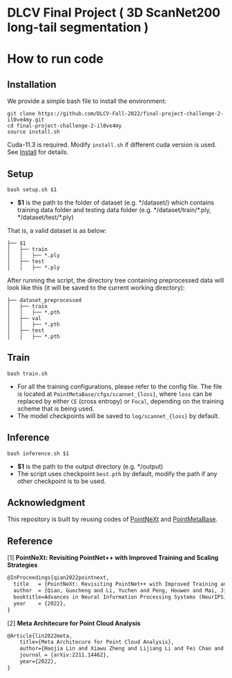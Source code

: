# DLCV Final Project ( 3D ScanNet200 long-tail segmentation )

# How to run code
## Installation
We provide a simple bash file to install the environment:
```
git clone https://github.com/DLCV-Fall-2022/final-project-challenge-2-il0ve4my.git
cd final-project-challenge-2-il0ve4my
source install.sh
```
Cuda-11.3 is required. Modify `install.sh` if different cuda version is used. See [Install](https://github.com/guochengqian/PointNeXt/blob/master/docs/index.md) for details.

## Setup
```shell script=
bash setup.sh $1
```
* **$1** is the path to the folder of dataset (e.g. \*/dataset/)
    which contains training data folder and testing data folder
    (e.g. \*/dataset/train/\*.ply, \*/dataset/test/\*.ply)

That is, a valid dataset is as below:
```
├── $1
│   ├── train
│   │   ├── *.ply
│   ├── test
│   │   ├── *.ply
```

After running the script, the directory tree containing preprocessed data will look like this (it will be saved to the current working directory):

```
├── dataset_preprocessed
│   ├── train
│   │   ├── *.pth
│   ├── val
│   │   ├── *.pth
│   ├── test
│   │   ├── *.pth
```

    
## Train
```shell script=
bash train.sh
```
* For all the training configurations, please refer to the config file. The file is located at `PointMetaBase/cfgs/scannet_{loss}`, where `loss` can be replaced by either `CE` (cross entropy) or `Focal`, depending on the training scheme that is being used.
* The model checkpoints will be saved to `log/scannet_{loss}` by default.
## Inference
```shell script=
bash inference.sh $1
```
* **$1** is the path to the output directory (e.g. \*/output)
* The script uses checkpoint `best.pth` by default, modify the path if any other checkpoint is to be used. 






## Acknowledgment
This repository is built by reusing codes of [PointNeXt](https://github.com/guochengqian/PointNeXt) and [PointMetaBase](https://github.com/linhaojia13/PointMetaBase). 


## Reference
<a id='1'>[1]</a> 
**PointNeXt: Revisiting PointNet++ with Improved Training and Scaling Strategies**
```tex
@InProceedings{qian2022pointnext,
  title   = {PointNeXt: Revisiting PointNet++ with Improved Training and Scaling Strategies},
  author  = {Qian, Guocheng and Li, Yuchen and Peng, Houwen and Mai, Jinjie and Hammoud, Hasan and Elhoseiny, Mohamed and Ghanem, Bernard},
  booktitle=Advances in Neural Information Processing Systems (NeurIPS),
  year    = {2022},
}
```
<a id='1'>[2]</a> 
**Meta Architecure for Point Cloud Analysis**
```tex
@Article{lin2022meta,
    title={Meta Architecure for Point Cloud Analysis},
    author={Haojia Lin and Xiawu Zheng and Lijiang Li and Fei Chao and Shanshan Wang and Yan Wang and Yonghong Tian and Rongrong Ji},
    journal = {arXiv:2211.14462},
    year={2022},
}
```
